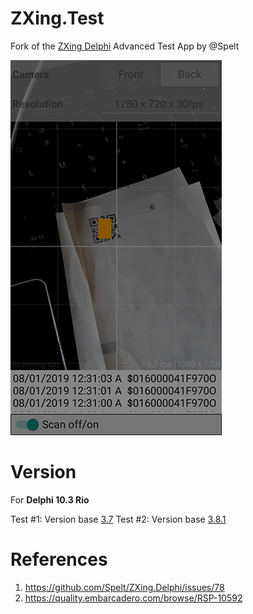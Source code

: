 # ZXing.Test

Fork of the [ZXing Delphi](https://github.com/Spelt/ZXing.Delphi) Advanced Test App by @Spelt

![real-screen image](docs/real-screen.png)

# Version

For **Delphi 10.3 Rio**

Test #1: Version base [3.7](https://github.com/Spelt/ZXing.Delphi/tree/v3.7/demo/advancedTestApp) 
Test #2: Version base [3.8.1](https://github.com/Spelt/ZXing.Delphi/tree/v3.8.1/demo/advancedTestApp) 

# References

1. https://github.com/Spelt/ZXing.Delphi/issues/78
2. https://quality.embarcadero.com/browse/RSP-10592

